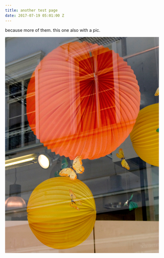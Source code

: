 ```yaml
---
title: another test page
date: 2017-07-19 05:01:00 Z
---
```


because more of them. this one also with a pic.

![8 099.jpg](/uploads/8%20099.jpg)